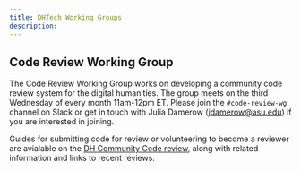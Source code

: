 ```yaml
---
title: DHTech Working Groups
description:
---
```


## Code Review Working Group

The Code Review Working Group works on developing a community code review system for the digital humanities. The group meets on the third Wednesday of every month 11am-12pm ET. Please join the `#code-review-wg` channel on Slack or get in touch with Julia Damerow (jdamerow@asu.edu) if you are interested in joining.

Guides for submitting code for review or volunteering to become a reviewer are avialable on the [DH Community Code review](https://dhcodereview.github.io/), along with related information and links to recent reviews.

